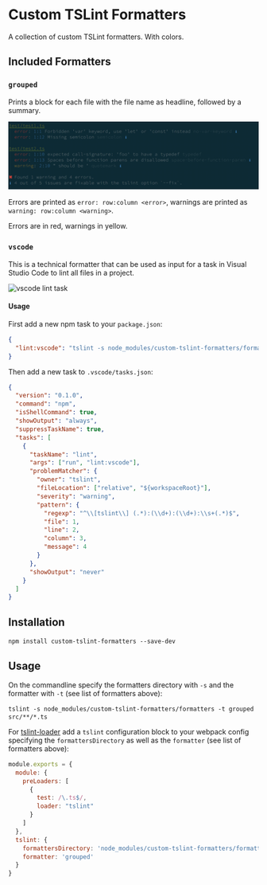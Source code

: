 Custom TSLint Formatters
========================

A collection of custom TSLint formatters. With colors.

Included Formatters
-------------------

### `grouped`

Prints a block for each file with the file name as headline, followed by a summary.

<img width="662" alt="custom tslint formatter grouped" src="docs/screenshots/grouped.png">

Errors are printed as `error: row:column <error>`, warnings are printed as `warning: row:column <warning>`.

Errors are in red, warnings in yellow.
### `vscode`

This is a technical formatter that can be used as input for a task in Visual Studio Code to lint all files in a project.

![vscode lint task](https://cloud.githubusercontent.com/assets/761683/16345792/16a2595a-3a44-11e6-9e54-023f7d7e5611.gif)

#### Usage

First add a new npm task to your `package.json`:

```json
{
  "lint:vscode": "tslint -s node_modules/custom-tslint-formatters/formatters -t vscode 'src/**/*.+(ts|tsx)'"
}
```

Then add a new task to `.vscode/tasks.json`:

```json
{
  "version": "0.1.0",
  "command": "npm",
  "isShellCommand": true,
  "showOutput": "always",
  "suppressTaskName": true,
  "tasks": [
    {
      "taskName": "lint",
      "args": ["run", "lint:vscode"],
      "problemMatcher": {
        "owner": "tslint",
        "fileLocation": ["relative", "${workspaceRoot}"],
        "severity": "warning",
        "pattern": {
          "regexp": "^\\[tslint\\] (.*):(\\d+):(\\d+):\\s+(.*)$",
          "file": 1,
          "line": 2,
          "column": 3,
          "message": 4
        }
      },
      "showOutput": "never"
    }
  ]
}
```

Installation
------------

```
npm install custom-tslint-formatters --save-dev
```

Usage
-----

On the commandline specify the formatters directory with `-s` and the formatter with `-t` (see list of formatters above):
```
tslint -s node_modules/custom-tslint-formatters/formatters -t grouped src/**/*.ts
```

For [tslint-loader][] add a `tslint` configuration block to your webpack config specifying the `formattersDirectory` as well as the `formatter` (see list of formatters above):
```javascript
module.exports = {
  module: {
    preLoaders: [
      {
        test: /\.ts$/,
        loader: "tslint"
      }
    ]
  },
  tslint: {
    formattersDirectory: 'node_modules/custom-tslint-formatters/formatters',
    formatter: 'grouped'
  }
}
```

[tslint-loader]: https://github.com/wbuchwalter/tslint-loader
